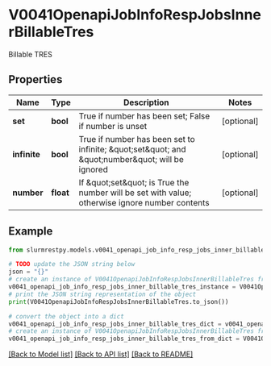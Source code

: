 # V0041OpenapiJobInfoRespJobsInnerBillableTres

Billable TRES

## Properties

Name | Type | Description | Notes
------------ | ------------- | ------------- | -------------
**set** | **bool** | True if number has been set; False if number is unset | [optional]
**infinite** | **bool** | True if number has been set to infinite; \&quot;set\&quot; and \&quot;number\&quot; will be ignored | [optional]
**number** | **float** | If \&quot;set\&quot; is True the number will be set with value; otherwise ignore number contents | [optional]

## Example

```python
from slurmrestpy.models.v0041_openapi_job_info_resp_jobs_inner_billable_tres import V0041OpenapiJobInfoRespJobsInnerBillableTres

# TODO update the JSON string below
json = "{}"
# create an instance of V0041OpenapiJobInfoRespJobsInnerBillableTres from a JSON string
v0041_openapi_job_info_resp_jobs_inner_billable_tres_instance = V0041OpenapiJobInfoRespJobsInnerBillableTres.from_json(json)
# print the JSON string representation of the object
print(V0041OpenapiJobInfoRespJobsInnerBillableTres.to_json())

# convert the object into a dict
v0041_openapi_job_info_resp_jobs_inner_billable_tres_dict = v0041_openapi_job_info_resp_jobs_inner_billable_tres_instance.to_dict()
# create an instance of V0041OpenapiJobInfoRespJobsInnerBillableTres from a dict
v0041_openapi_job_info_resp_jobs_inner_billable_tres_from_dict = V0041OpenapiJobInfoRespJobsInnerBillableTres.from_dict(v0041_openapi_job_info_resp_jobs_inner_billable_tres_dict)
```
[[Back to Model list]](../README.md#documentation-for-models) [[Back to API list]](../README.md#documentation-for-api-endpoints) [[Back to README]](../README.md)


